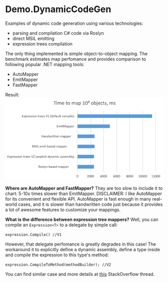 # Demo.DynamicCodeGen

Examples of dynamic code generation using various technologies: 

 - parsing and compilation C# code via Roslyn
 - direct MSIL emitting
 - expression trees compilation

The only thing implemented is simple object-to-object mapping.  The benchmark estimates map perfomance and provides comparison to following popular .NET mapping tools:

 - AutoMapper 
 - EmitMapper 
 - FastMapper

Result:
![Alt text](/content/Chart.png?raw=true "Title")

**Where are AutoMapper and FastMapper?** They are too slow to include it to chart: 5-10x times slower than EmitMapper. DISCLAIMER: I like AutoMapper for its convenient and flexible API. AutoMapper is fast enough in many real-world cases, and it is slower than handwritten code just because it provides a lot of awesome features to customize your mappings.

**What is the difference between expression tree mappers?**
Well, you can compile an `Expression<T>` to a delegate by simple call:

    expression.Compile() //V1

However, that delegate perfomance is greatly degrades in this case! The workaround it to explicitly define a dynamic assembly, define a type inside and compile the expression to this type's method:

    expression.CompileToMethod(methodBuilder); //V2
    
You can find similar case and more details at [this](http://stackoverflow.com/questions/5053032/performance-of-compiled-to-delegate-expression) StackOverflow thread.
